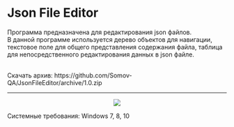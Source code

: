 # Json File Editor
Программа предназначена для редактирования json файлов. 
<br>
В данной программе используется дерево объектов для навигации, 
текстовое поле для общего представления содержания файла, 
таблица для непосредственного редактирования данных в json файле.

<br>
Скачать архив: https://github.com/Somov-QA/JsonFileEditor/archive/1.0.zip

<hr>

<p align="center">
  <img src="https://somovstudio.github.io/img/projects/editor.png">
</p>

Системные требования: Windows 7, 8, 10